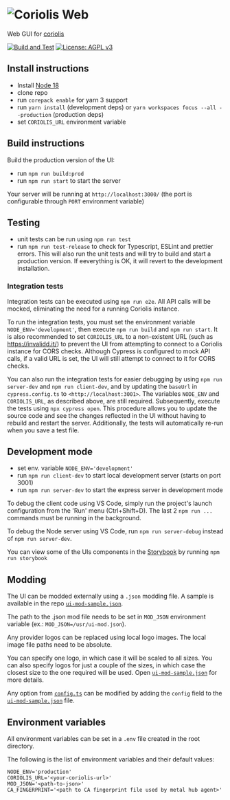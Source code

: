 # ![Coriolis Web](/src/components/ui/Logo/images/coriolis-small-black.svg)

Web GUI for [coriolis](https://github.com/cloudbase/coriolis)

[![Build and Test](https://github.com/cloudbase/coriolis-web/actions/workflows/build.yml/badge.svg)](https://github.com/cloudbase/coriolis-web/actions/workflows/build.yml) [![License: AGPL v3](https://img.shields.io/badge/License-AGPL%20v3-blue.svg)](https://www.gnu.org/licenses/agpl-3.0)

## Install instructions

- Install [Node 18](https://nodejs.org/en/download)
- clone repo
- run `corepack enable` for yarn 3 support
- run `yarn install` (development deps) or `yarn workspaces focus --all --production` (production deps)
- set `CORIOLIS_URL` environment variable

## Build instructions

Build the production version of the UI:

- run `npm run build:prod`
- run `npm run start` to start the server

Your server will be running at `http://localhost:3000/` (the port is configurable through `PORT` environment variable)

## Testing

- unit tests can be run using `npm run test`
- run `npm run test-release` to check for Typescript, ESLint and prettier errors. This will also run the unit tests and will try to build and start a production version. If eeverything is OK, it will revert to the development installation.

### Integration tests

Integration tests can be executed using `npm run e2e`. All API calls will be mocked, eliminating the need for a running Coriolis instance.

To run the integration tests, you must set the environment variable `NODE_ENV='development'`, then execute `npm run build` and `npm run start`. It is also recommended to set `CORIOLIS_URL` to a non-existent URL (such as <https://invalidd.it/>) to prevent the UI from attempting to connect to a Coriolis instance for CORS checks. Although Cypress is configured to mock API calls, if a valid URL is set, the UI will still attempt to connect to it for CORS checks.

You can also run the integration tests for easier debugging by using `npm run server-dev` and `npm run client-dev`, and by updating the `baseUrl` in `cypress.config.ts` to `<http://localhost:3001>`. The variables `NODE_ENV` and `CORIOLIS_URL`, as described above, are still required. Subsequently, execute the tests using `npx cypress open`. This procedure allows you to update the source code and see the changes reflected in the UI without having to rebuild and restart the server. Additionally, the tests will automatically re-run when you save a test file.

## Development mode

- set env. variable `NODE_ENV='development'`
- run `npm run client-dev` to start local development server (starts on port 3001)
- run `npm run server-dev` to start the express server in development mode

To debug the client code using VS Code, simply run the project's launch configuration from the 'Run' menu (Ctrl+Shift+D).
The last 2 `npm run ...` commands must be running in the background.

To debug the Node server using VS Code, run `npm run server-debug` instead of `npm run server-dev`.

You can view some of the UIs components in the [Storybook](https://github.com/storybooks/storybook) by running `npm run storybook`

## Modding

The UI can be modded externally using a `.json` modding file. A sample is available in the repo [`ui-mod-sample.json`](ui-mod-sample.json).

The path to the .json mod file needs to be set in `MOD_JSON` environment variable (ex.: `MOD_JSON=/usr/ui-mod.json`).

Any provider logos can be replaced using local logo images. The local image file paths need to be absolute.

You can specify one logo, in which case it will be scaled to all sizes. You can also specify logos for just a couple of the sizes, in which case the closest size to the one required will be used. Open [`ui-mod-sample.json`](ui-mod-sample.json) for more details.

Any option from [`config.ts`](config.ts) can be modified by adding the `config` field to the [`ui-mod-sample.json`](ui-mod-sample.json) file.

## Environment variables

All environment variables can be set in a `.env` file created in the root directory.

The following is the list of environment variables and their default values:

```(bash)
NODE_ENV='production'
CORIOLIS_URL='<your-coriolis-url>'
MOD_JSON='<path-to-json>'
CA_FINGERPRINT='<path to CA fingerprint file used by metal hub agent>'
```
